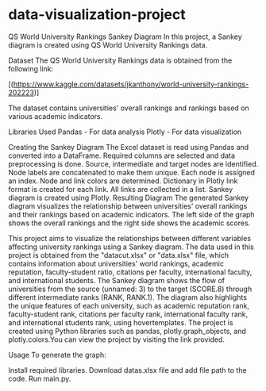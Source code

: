 # data-visualization-project
QS World University Rankings Sankey Diagram
In this project, a Sankey diagram is created using QS World University Rankings data.

Dataset
The QS World University Rankings data is obtained from the following link:

[(https://www.kaggle.com/datasets/jkanthony/world-university-rankings-202223)]

The dataset contains universities' overall rankings and rankings based on various academic indicators.

Libraries Used
Pandas - For data analysis
Plotly - For data visualization

Creating the Sankey Diagram
The Excel dataset is read using Pandas and converted into a DataFrame.
Required columns are selected and data preprocessing is done.
Source, intermediate and target nodes are identified.
Node labels are concatenated to make them unique.
Each node is assigned an index.
Node and link colors are determined.
Dictionary in Plotly link format is created for each link.
All links are collected in a list.
Sankey diagram is created using Plotly.
Resulting Diagram
The generated Sankey diagram visualizes the relationship between universities' overall rankings and their rankings based on academic indicators. The left side of the graph shows the overall rankings and the right side shows the academic scores.

This project aims to visualize the relationships between different variables affecting university rankings using a Sankey diagram. The data used in this project is obtained from the "datacut.xlsx" or "data.xlsx" file, which contains information about universities' world rankings, academic reputation, faculty-student ratio, citations per faculty, international faculty, and international students. The Sankey diagram shows the flow of universities from the source (unnamed: 3) to the target (SCORE.8) through different intermediate ranks (RANK, RANK.1). The diagram also highlights the unique features of each university, such as academic reputation rank, faculty-student rank, citations per faculty rank, international faculty rank, and international students rank, using hovertemplates. The project is created using Python libraries such as pandas, plotly.graph_objects, and plotly.colors.You can view the project by visiting the link provided.

Usage
To generate the graph:

Install required libraries.
Download datas.xlsx file and add file path to the code.
Run main.py.
